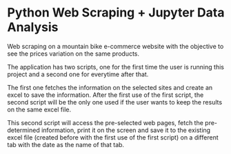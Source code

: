 # Python Web Scraping + Jupyter Data Analysis
 Web scraping on a mountain bike e-commerce website with the objective to see the prices variation on the same products.
 
 The application has two scripts, one for the first time the user is running this project and a second one for everytime after that.
 
 The first one fetches the information on the selected sites and create an excel to save the information.
 After the first use of the first script, the second script will be the only one used if the user wants to keep the results on the same excel file.
 
 This second script will access the pre-selected web pages, fetch the pre-determined information, print it on the screen and save it to the existing excel file (created before with the first use of the first script) on a different tab with the date as the name of that tab.
 
